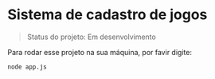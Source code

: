 <h1> Sistema de cadastro de jogos</h1>

> Status do projeto: Em desenvolvimento

Para rodar esse projeto na sua máquina, por favir digite:
```
node app.js
```
